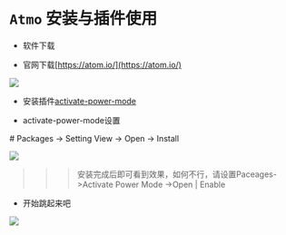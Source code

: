 # `Atmo` 安装与插件使用

* 软件下载

* 官网下载[https://atom.io/](https://atom.io/)<br/>

[![](https://github.com/htengweb/react-knowledge/blob/master/images/atmo.png)](https://atom.io/ "去下载")

* 安装插件[activate-power-mode](https://atom.io/packages/activate-power-mode)

* activate-power-mode设置

\#   Packages -> Setting View -> Open -> Install  <br/>

![](https://github.com/htengweb/react-knowledge/blob/master/images/activateSetting.png)

>>>安装完成后即可看到效果，如何不行，请设置Paceages->Activate Power Mode ->Open | Enable

* 开始跳起来吧

![](https://github.com/htengweb/react-knowledge/blob/master/images/activate-power-mode.gif)